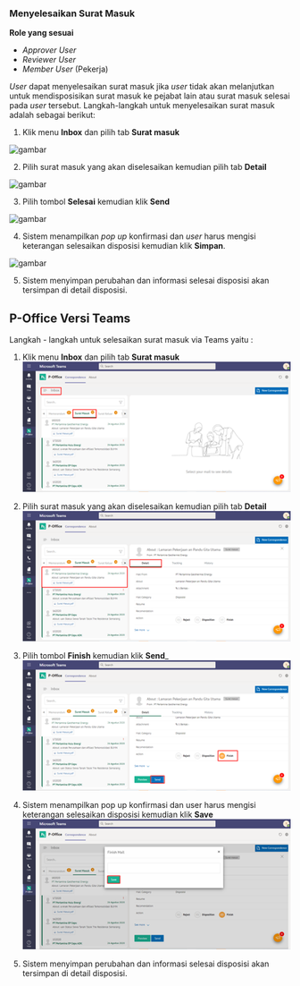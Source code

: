 ### **Menyelesaikan Surat Masuk**

**Role yang sesuai**

- *Approver User*
- *Reviewer User*
- *Member User* (Pekerja) 

_User_ dapat menyelesaikan surat masuk jika _user_ tidak akan melanjutkan untuk mendisposisikan surat masuk ke pejabat lain atau surat masuk selesai pada _user_ tersebut. Langkah-langkah untuk menyelesaikan surat masuk adalah sebagai berikut:

1.    Klik menu **Inbox** dan pilih tab **Surat masuk**

![gambar](SC_SuratMasuk/SM19.png)

2.    Pilih surat masuk yang akan diselesaikan kemudian pilih tab **Detail**

![gambar](SC_SuratMasuk/SM20.png)

3.    Pilih tombol **Selesai** kemudian klik **Send**

![gambar](SC_SuratMasuk/SM21.png)

4.    Sistem menampilkan _pop up_ konfirmasi dan _user_ harus mengisi keterangan selesaikan disposisi kemudian klik **Simpan**.

![gambar](SC_SuratMasuk/SM22.png)

5.    Sistem menyimpan perubahan dan informasi selesai disposisi akan tersimpan di detail disposisi.



## **P-Office Versi Teams**

Langkah - langkah untuk selesaikan surat masuk via Teams yaitu :

1.    Klik menu **Inbox** dan pilih tab **Surat masuk**
![gambar](SuratMasuk/SM_Teams/SM20.png)

2.    Pilih surat masuk yang akan diselesaikan kemudian pilih tab **Detail**
![gambar](SuratMasuk/SM_Teams/SM21.png)


3.    Pilih tombol **Finish** kemudian klik **Send**_
![gambar](SuratMasuk/SM_Teams/SM22.png)

4.    Sistem menampilkan pop up konfirmasi dan user harus mengisi keterangan selesaikan disposisi kemudian klik **Save**
![gambar](SuratMasuk/SM_Teams/SM23.png)

5.    Sistem menyimpan perubahan dan informasi selesai disposisi akan tersimpan di detail disposisi.
